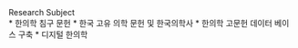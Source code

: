 <div class="panel panel-default">
<div class="panel-heading">Research Subject</div>
<div class="panel-body" markdown="1">
* 한의학 침구 문헌
* 한국 고유 의학 문헌 및 한국의학사
* 한의학 고문헌 데이터 베이스 구축
* 디지털 한의학
</div>
</div>
